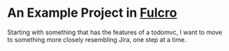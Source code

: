 # An Example Project in [Fulcro](https://github.com/fulcrologic/fulcro)

Starting with something that has the features of a todomvc, I want to move to
something more closely resembling Jira, one step at a time.
